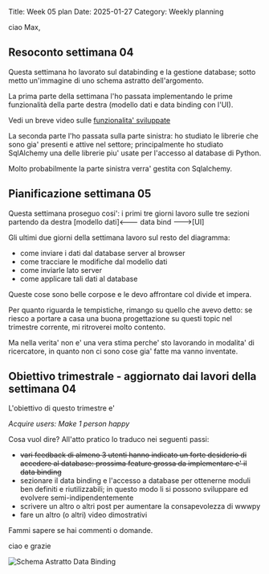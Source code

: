 Title: Week 05 plan
Date: 2025-01-27
Category: Weekly planning

ciao Max,

## **Resoconto settimana 04**

Questa settimana ho lavorato sul databinding e la gestione database; sotto metto un'immagine di uno schema astratto dell'argomento.

La prima parte della settimana l'ho passata implementando le prime funzionalità della parte destra (modello dati e data binding con l'UI).

Vedi un breve video sulle [funzionalita' sviluppate](https://www.youtube.com/watch?v=amu8cuP2Nwg)

La seconda parte l'ho passata sulla parte sinistra: ho studiato le librerie che sono gia' presenti e attive nel settore; principalmente ho studiato SqlAlchemy una delle librerie piu' usate per l'accesso al database di Python.

Molto probabilmente la parte sinistra verra' gestita con Sqlalchemy.

## **Pianificazione settimana 05**

Questa settimana proseguo cosi': i primi tre giorni lavoro sulle tre sezioni partendo da destra [modello dati]<--- data bind --->[UI]

Gli ultimi due giorni della settimana lavoro sul resto del diagramma:

- come inviare i dati dal database server al browser
- come tracciare le modifiche dal modello dati
- come inviarle lato server
- come applicare tali dati al database

Queste cose sono belle corpose e le devo affrontare col divide et impera.

Per quanto riguarda le tempistiche, rimango su quello che avevo detto: se riesco a portare a casa una buona progettazione su questi topic nel trimestre corrente, mi ritroverei molto contento.

Ma nella verita' non e' una vera stima perche' sto lavorando in modalita' di ricercatore, in quanto non ci sono cose gia' fatte ma vanno inventate.

## **Obiettivo trimestrale - aggiornato dai lavori della settimana 04**

L'obiettivo di questo trimestre e'

*Acquire users: Make 1 person happy*

Cosa vuol dire? All'atto pratico lo traduco nei seguenti passi:

- ~~vari feedback di almeno 3 utenti hanno indicato un forte desiderio di accedere al database: prossima feature grossa da implementare e' il data binding~~
- sezionare il data binding e l'accesso a database per ottenerne moduli ben definiti e riutilizzabili; in questo modo li si possono sviluppare ed evolvere semi-indipendentemente
- scrivere un altro o altri post per aumentare la consapevolezza di wwwpy
- fare un altro (o altri) video dimostrativi

Fammi sapere se hai commenti o domande.

ciao e grazie

![Schema Astratto Data Binding](2025/week-2025-05--ii_m6e3vyqh0.png)